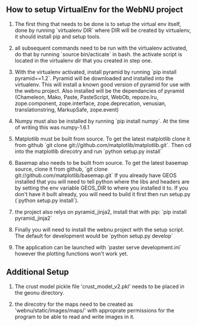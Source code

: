 ## How to setup VirtualEnv for the WebNU project #

1. The first thing that needs to be done is to setup the virtual env
   itself, done by running \`virtualenv DIR` where DIR will be created
   by virtualenv, it should install pip and setup tools.

2. all subsequent commands need to be run with the virtualenv activated,
   do that by running \`source bin/acticate\` in bash. the activate script
   is located in the virtualenv dir that you created in step one.

3. With the virtualenv activated, install pyramid by running \`pip
   install pyramid==1.2\`. Pyramid will be downloaded and installed into the
   virtualenv. This will install a known good version of pyramid for use
   with the webnu project. Also installed will be the dependancies of
   pyramid (Chameleon, Mako, Paste, PasteScript, WebOb, repoze.lru,
   zope.component, zope.interface, zope.deprecation, venusian,
   translationstring, MarkupSafe, zope.event)

4. Numpy must also be installed by running \`pip install numpy\`. At the
   time of writing this was numpy-1.6.1

5. Matplotlib must be built from source. To get the latest matplotlib
   clone it from github \`git clone
   git://github.com/matplotlib/matplotlib.git\`. Then cd into the
   matplotlib direcotry and run \`python setup.py install\`

6. Basemap also needs to be built from source. To get the latest basemap
   source, clone it from github,
   \`git clone git://github.com/matplotlib/basemap.git\` If you already
   have GEOS installed that you will need to tell python where the libs
   and headers are by setting the env variable GEOS\_DIR to where you
   installed it to. If you don't have it built already, you will need to
   build it first then run setup.py (\`python setup.py install\`).

7. the project also relys on pyramid\_jinja2, install that with pip:
   \`pip install pyramid\_jinja2\`

8. Finally you will need to install the webnu project with the setup
   script. The default for development would be \`python setup.py
   develop\`

9. The application can be launched with \`paster serve development.ini\`
   however the plotting functions won't work yet.

## Additional Setup ##
1. The crust model pickle file 'crust\_model\_v2.pkl' needs to be placed
   in the geonu directory.

1. the direcotry for the maps need to be created as
   'webnu/static/images/maps/' with approprate permissions for the
   program to be able to read and write images in it.
